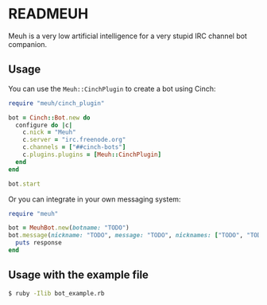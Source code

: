 READMEUH
========

Meuh is a very low artificial intelligence for a very stupid IRC channel bot
companion.

Usage
-----

You can use the `Meuh::CinchPlugin` to create a bot using Cinch:

```rb
require "meuh/cinch_plugin"

bot = Cinch::Bot.new do
  configure do |c|
    c.nick = "Meuh"
    c.server = "irc.freenode.org"
    c.channels = ["##cinch-bots"]
    c.plugins.plugins = [Meuh::CinchPlugin]
  end
end

bot.start
```

Or you can integrate in your own messaging system:

```rb
require "meuh"

bot = MeuhBot.new(botname: "TODO")
bot.message(nickname: "TODO", message: "TODO", nicknames: ["TODO", "TODO"]) do |response|
  puts response
end
```

Usage with the example file
---------------------------

```sh
$ ruby -Ilib bot_example.rb
```

